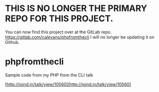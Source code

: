 # THIS IS NO LONGER THE PRIMARY REPO FOR THIS PROJECT.

You can now find this project over at the GitLab repo. https://gitlab.com/calevans/phpfromthecli I will no longer be updating it on Github.

phpfromthecli
=============

Sample code from my PHP from the CLI talk

[http://joind.in/talk/view/10560](http://joind.in/talk/view/10560)
